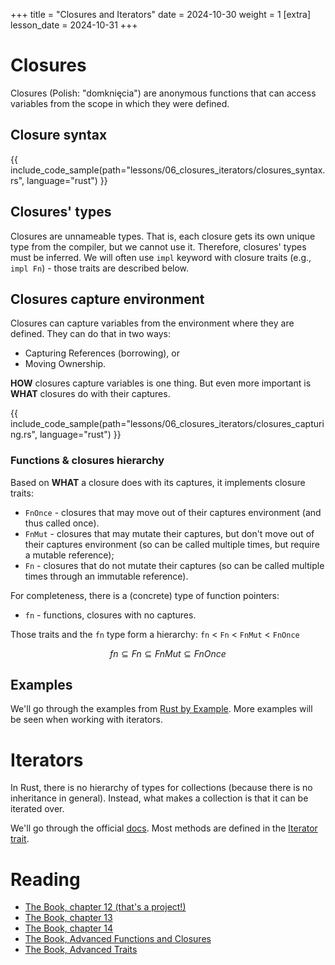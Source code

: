 +++
title = "Closures and Iterators"
date = 2024-10-30
weight = 1
[extra]
lesson_date = 2024-10-31
+++

# Closures

Closures (Polish: "domknięcia") are anonymous functions that can access variables from the scope in which they were defined.

## Closure syntax

{{ include_code_sample(path="lessons/06_closures_iterators/closures_syntax.rs", language="rust") }}

## Closures' types

Closures are unnameable types. That is, each closure gets its own unique type from the compiler,
but we cannot use it. Therefore, closures' types must be inferred.
We will often use `impl` keyword with closure traits (e.g., `impl Fn`) - those traits are described below.

## Closures capture environment

Closures can capture variables from the environment where they are defined. They can do that in two ways:
- Capturing References (borrowing), or
- Moving Ownership.

**HOW** closures capture variables is one thing.
But even more important is **WHAT** closures do with their captures.

{{ include_code_sample(path="lessons/06_closures_iterators/closures_capturing.rs", language="rust") }}

### Functions & closures hierarchy

Based on **WHAT** a closure does with its captures, it implements closure traits:

- `FnOnce` - closures that may move out of their captures environment (and thus called once).
- `FnMut` - closures that may mutate their captures, but don't move out of their captures environment (so can be called multiple times, but require a mutable reference);
- `Fn` - closures that do not mutate their captures (so can be called multiple times through an immutable reference).

For completeness, there is a (concrete) type of function pointers:
- `fn` - functions, closures with no captures.

Those traits and the `fn` type form a hierarchy: `fn` < `Fn` < `FnMut` < `FnOnce`

$$ fn \subseteq Fn \subseteq FnMut \subseteq FnOnce $$ 

## Examples

We'll go through the examples from [Rust by Example](https://doc.rust-lang.org/rust-by-example/fn/closures.html).
More examples will be seen when working with iterators.


# Iterators

In Rust, there is no hierarchy of types for collections (because there is no inheritance in general).
Instead, what makes a collection is that it can be iterated over.

We'll go through the official [docs](https://doc.rust-lang.org/stable/std/iter/).
Most methods are defined in the [Iterator trait](https://doc.rust-lang.org/stable/std/iter/trait.Iterator.html).

# Reading

- [The Book, chapter 12 (that's a project!)](https://doc.rust-lang.org/book/ch12-00-an-io-project.html)
- [The Book, chapter 13](https://doc.rust-lang.org/book/ch13-00-functional-features.html)
- [The Book, chapter 14](https://doc.rust-lang.org/book/ch14-00-more-about-cargo.html)
- [The Book, Advanced Functions and Closures](https://doc.rust-lang.org/stable/book/ch19-05-advanced-functions-and-closures.html)
- [The Book, Advanced Traits](https://doc.rust-lang.org/stable/book/ch19-03-advanced-traits.html)
